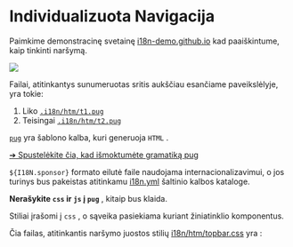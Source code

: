 # Individualizuota Navigacija

Paimkime demonstracinę svetainę [i18n-demo.github.io](//i18n-demo.github.io) kad paaiškintume, kaip tinkinti naršymą.

![](https://p.3ti.site/1731036697.avif)

Failai, atitinkantys sunumeruotas sritis aukščiau esančiame paveikslėlyje, yra tokie:

1. Liko [`.i18n/htm/t1.pug`](https://github.com/i18n-site/demo.i18n.site/blob/main/.i18n/htm/t1.pug)
2. Teisingai [`.i18n/htm/t2.pug`](https://github.com/i18n-site/demo.i18n.site/blob/main/.i18n/htm/t2.pug)

[`pug`](https://pugjs.org) yra šablono kalba, kuri generuoja `HTML` .

[➔ Spustelėkite čia, kad išmoktumėte gramatiką pug](https://pugjs.org)

`${I18N.sponsor}` formato eilutė faile naudojama internacionalizavimui, o jos turinys bus pakeistas atitinkamu [i18n.yml](https://github.com/i18n-site/demo.i18n.site/blob/main/en/i18n.yml) šaltinio kalbos kataloge.

**Nerašykite `css` ir `js` į `pug`** , kitaip bus klaida.

Stiliai įrašomi į `css` , o sąveika pasiekiama kuriant žiniatinklio komponentus.

Čia failas, atitinkantis naršymo juostos stilių [i18n/htm/topbar.css](https://github.com/i18n-site/demo.i18n.site/blob/main/.i18n/htm/topbar.css) yra :